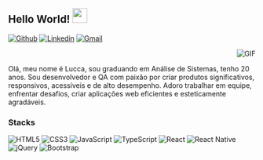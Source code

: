 ## Hello World! <img src="https://raw.githubusercontent.com/iampavangandhi/iampavangandhi/master/gifs/Hi.gif" width="30px"></h2>

[![Github](https://img.shields.io/badge/-Github-000?style=flat&logo=Github&logoColor=white)](https://github.com/luccahora)
[![Linkedin](https://img.shields.io/badge/-LinkedIn-blue?style=flat&logo=Linkedin&logoColor=white)](https://www.linkedin.com/in/luccahora/)
[![Gmail](https://img.shields.io/badge/-Gmail-c14438?style=flat&logo=Gmail&logoColor=white)](mailto:luccahora@gmail.com)

<img align="right" alt="GIF" src="https://media.giphy.com/media/13HgwGsXF0aiGY/giphy.gif" />

<br />

Olá, meu nome é Lucca, sou graduando
em Análise de Sistemas, tenho 20 anos.
Sou desenvolvedor e QA com paixão por
criar produtos significativos, responsivos,
acessíveis e de alto desempenho. Adoro
trabalhar em equipe, enfrentar desafios,
criar aplicações web eficientes e
esteticamente agradáveis.

### Stacks
![HTML5](https://img.shields.io/badge/-HTML5-%23E44D27?style=flat-square&logo=html5&logoColor=ffffff)
![CSS3](https://img.shields.io/badge/-CSS3-%231572B6?style=flat-square&logo=css3)
![JavaScript](https://img.shields.io/badge/-JavaScript-%23F7DF1C?style=flat-square&logo=javascript&logoColor=000000&labelColor=%23F7DF1C&color=%23FFCE5A)
![TypeScript](https://img.shields.io/badge/-TypeScript-2F74C0?style=flat-square&logo=typescript)
![React](https://img.shields.io/badge/-React-003b57?style=flat-square&logo=react)
![React Native](https://img.shields.io/badge/-React%20Native-003b57?style=flat-square&logo=react)
![jQuery](https://img.shields.io/badge/-jQuery-%231572B6?style=flat-square&logo=jQuery)
![Bootstrap](https://img.shields.io/badge/-Bootstrap-563D7C?style=flat-square&logo=bootstrap)


